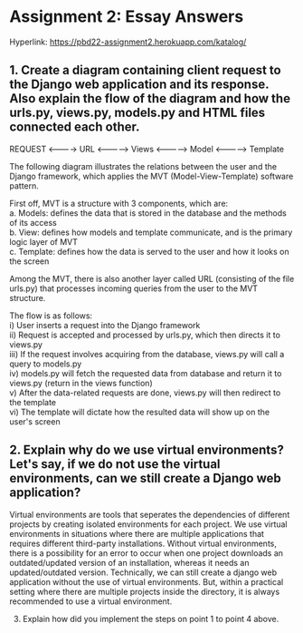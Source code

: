# Assignment 2: Essay Answers

Hyperlink: https://pbd22-assignment2.herokuapp.com/katalog/

## 1. Create a diagram containing client request to the Django web application and its response. Also explain the flow of the diagram and how the urls.py, views.py, models.py and HTML files connected each other.

REQUEST <----> URL <-----> Views <-----> Model
                                 <-----> Template
                                            
The following diagram illustrates the relations between the user and the Django framework, which applies the MVT (Model-View-Template) software pattern.

First off, MVT is a structure with 3 components, which are: <br>
  a. Models: defines the data that is stored in the database and the methods of its access <br>
  b. View: defines how models and template communicate, and is the primary logic layer of MVT <br>
  c. Template: defines how the data is served to the user and how it looks on the screen
  
Among the MVT, there is also another layer called URL (consisting of the file urls.py) that processes incoming queries from the user to the MVT structure.

The flow is as follows: <br>
  i) User inserts a request into the Django framework <br>
  ii) Request is accepted and processed by urls.py, which then directs it to views.py <br>
  iii) If the request involves acquiring from the database, views.py will call a query to models.py <br>
  iv) models.py will fetch the requested data from database and return it to views.py (return in the views function) <br>
  v) After the data-related requests are done, views.py will then redirect to the template <br>
  vi) The template will dictate how the resulted data will show up on the user's screen

## 2. Explain why do we use virtual environments? Let's say, if we do not use the virtual environments, can we still create a Django web application?

Virtual environments are tools that seperates the dependencies of different projects by creating isolated environments for each project.
We use virtual environments in situations where there are multiple applications that requires different third-party installations. Without virtual environments, there is a possibility for an error to occur when one project downloads an outdated/updated version of an installation, whereas it needs an updated/outdated version.
Technically, we can still create a django web application without the use of virtual environments. But, within a practical setting where there are multiple projects inside the directory, it is always recommended to use a virtual environment.


3. Explain how did you implement the steps on point 1 to point 4 above.
